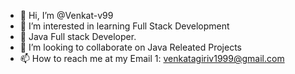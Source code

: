 - 👋 Hi, I’m @Venkat-v99
- 👀 I’m interested in learning Full Stack Development
- 🌱 Java Full stack Developer.
- 💞️ I’m looking to collaborate on Java Releated Projects
- 📫 How to reach me at my Email 1: venkatagiriv1999@gmail.com

